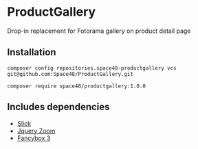 # ProductGallery

Drop-in replacement for Fotorama gallery on product detail page

## Installation

`composer config repositories.space48-productgallery vcs git@github.com:Space48/ProductGallery.git`

`composer require space48/productgallery:1.0.0`

## Includes dependencies

 - [Slick](http://kenwheeler.github.io/slick/)
 - [Jquery Zoom](http://www.jacklmoore.com/zoom/)
 - [Fancybox 3](https://fancyapps.com/fancybox/3/)
